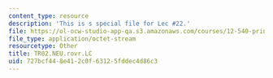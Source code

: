 ```yaml
---
content_type: resource
description: 'This is s special file for Lec #22.'
file: https://ol-ocw-studio-app-qa.s3.amazonaws.com/courses/12-540-principles-of-the-global-positioning-system-spring-2012/727bcf448e412c0f63125fddec4d86c3_TR02.NEU.rovr.LC
file_type: application/octet-stream
resourcetype: Other
title: TR02.NEU.rovr.LC
uid: 727bcf44-8e41-2c0f-6312-5fddec4d86c3
---
```

